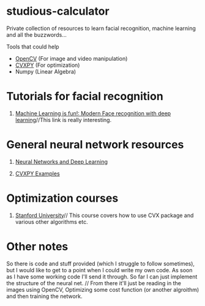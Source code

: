# studious-calculator
Private collection of resources to learn facial recognition, machine learning and all the buzzwords...

Tools that could help
* [OpenCV](https://opencv.org/) (For image and video manipulation)
* [CVXPY](http://www.cvxpy.org/index.html) (For optimization)
* Numpy (Linear Algebra)

# Tutorials for facial recognition

1. [Machine Learning is fun!: Modern Face recognition with deep learning](https://medium.com/@ageitgey/machine-learning-is-fun-part-4-modern-face-recognition-with-deep-learning-c3cffc121d78)//This link is really interesting. 

# General neural network resources

1. [Neural Networks and Deep Learning](http://neuralnetworksanddeeplearning.com/chap1.html)

2. [CVXPY Examples](http://www.cvxpy.org/examples/index.html)

# Optimization courses
1. [Stanford University](https://www.youtube.com/watch?v=McLq1hEq3UY&list=PL3940DD956CDF0622)//
This course covers how to use CVX package and various other algorithms etc.

# Other notes
So there is code and stuff provided (which I struggle to follow sometimes), but I would like to get to a point when I could write my own code. As soon as I have some working code I'll send it through. So far I can just implement the structure of the neural net. //
From there it'll just be reading in the images using OpenCV, Optimizing some cost function (or another algroithm) and then training the network. 
